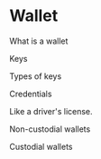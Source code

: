 # Wallet

What is a wallet

Keys

Types of keys

Credentials

Like a driver's license.

Non-custodial wallets

Custodial wallets

